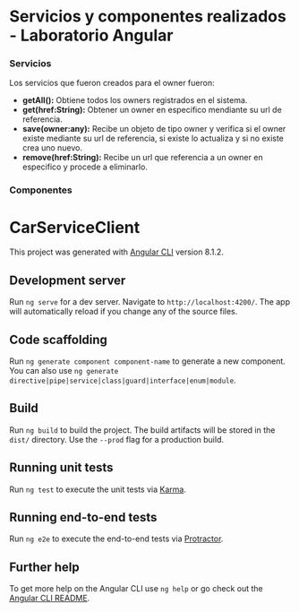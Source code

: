 # Servicios y componentes realizados - Laboratorio Angular

### Servicios
Los servicios que fueron creados para el owner fueron:

* **getAll():** Obtiene todos los owners registrados en el sistema.
* **get(href:String):** Obtener un owner en especifico mendiante su url de referencia.
* **save(owner:any):** Recibe un objeto de tipo owner y verifica si el owner existe mediante su url de referencia, si existe lo actualiza y si no existe crea uno nuevo.
* **remove(href:String):** Recibe un url que referencia a un owner en especifico y procede a eliminarlo.

### Componentes






# CarServiceClient

This project was generated with [Angular CLI](https://github.com/angular/angular-cli) version 8.1.2.

## Development server

Run `ng serve` for a dev server. Navigate to `http://localhost:4200/`. The app will automatically reload if you change any of the source files.

## Code scaffolding

Run `ng generate component component-name` to generate a new component. You can also use `ng generate directive|pipe|service|class|guard|interface|enum|module`.

## Build

Run `ng build` to build the project. The build artifacts will be stored in the `dist/` directory. Use the `--prod` flag for a production build.

## Running unit tests

Run `ng test` to execute the unit tests via [Karma](https://karma-runner.github.io).

## Running end-to-end tests

Run `ng e2e` to execute the end-to-end tests via [Protractor](http://www.protractortest.org/).

## Further help

To get more help on the Angular CLI use `ng help` or go check out the [Angular CLI README](https://github.com/angular/angular-cli/blob/master/README.md).

